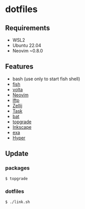 # dotfiles 

## Requirements

- WSL2
- Ubuntu 22.04
- Neovim ~0.8.0

## Features

- bash (use only to start fish shell)
- [fish](https://github.com/fish-shell/fish-shell)
- [volta](https://github.com/volta-cli/volta)
- [Neovim](https://github.com/neovim/neovim) 
- [lftp](https://packages.ubuntu.com/jammy/lftp)
- [Zellij](https://github.com/zellij-org/zellij)
- [Task](https://taskfile.dev)
- [bat](https://github.com/sharkdp/bat)
- [topgrade](https://github.com/topgrade-rs/topgrade)
- [Inkscape](https://inkscape.org)
- [exa](https://github.com/ogham/exa)
- [Hyper](https://github.com/vercel/hyper)

## Update

### packages

```sh
$ topgrade
```

### dotfiles

```sh
$ ./link.sh
```
